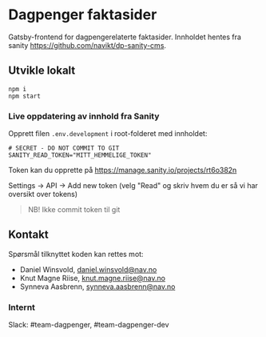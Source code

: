 # Dagpenger faktasider

Gatsby-frontend for dagpengerelaterte faktasider. Innholdet hentes fra sanity https://github.com/navikt/dp-sanity-cms.

## Utvikle lokalt

```
npm i
npm start
```

### Live oppdatering av innhold fra Sanity

Opprett filen `.env.development` i root-folderet med innholdet:

```
# SECRET - DO NOT COMMIT TO GIT
SANITY_READ_TOKEN="MITT_HEMMELIGE_TOKEN"
```

Token kan du opprette på https://manage.sanity.io/projects/rt6o382n

Settings -> API -> Add new token (velg "Read" og skriv hvem du er så vi har oversikt over tokens)

> NB! Ikke commit token til git

## Kontakt

Spørsmål tilknyttet koden kan rettes mot:

- Daniel Winsvold, daniel.winsvold@nav.no
- Knut Magne Riise, knut.magne.riise@nav.no
- Synneva Aasbrenn, synneva.aasbrenn@nav.no

### Internt

Slack: #team-dagpenger, #team-dagpenger-dev
